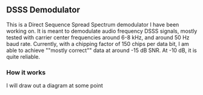 ## DSSS Demodulator
This is a Direct Sequence Spread Spectrum demodulator I have been working on.
It is meant to demodulate audio frequency DSSS signals, mostly tested with carrier center frequencies around 6-8 kHz, and around 50 Hz baud rate.
Currently, with a chipping factor of 150 chips per data bit, I am able to achieve ""mostly correct"" data at around -15 dB SNR. At -10 dB, it is quite reliable.

### How it works
I will draw out a diagram at some point
